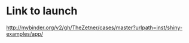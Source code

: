 # Link to launch

http://mybinder.org/v2/gh/TheZetner/cases/master?urlpath=inst/shiny-examples/app/
